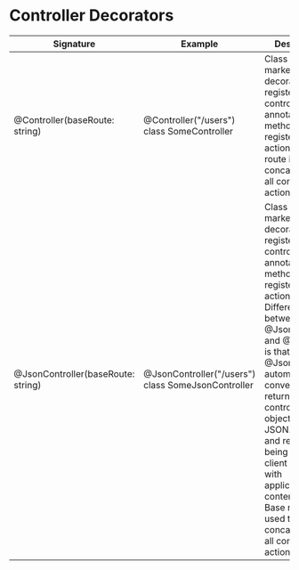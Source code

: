 # Controller Decorators

| Signature                          | Example                                            | Description                                                                                                                                                                                                                                                                                                                                                                                                                                         |
| ---------------------------------- | -------------------------------------------------- | --------------------------------------------------------------------------------------------------------------------------------------------------------------------------------------------------------------------------------------------------------------------------------------------------------------------------------------------------------------------------------------------------------------------------------------------------- |
| @Controller(baseRoute: string)     | @Controller("/users") class SomeController         | Class that is marked with this decorator is registered as controller and its annotated methods are registered as actions. Base route is used to concatenate it to all controller action routes.                                                                                                                                                                                                                                                     |
| @JsonController(baseRoute: string) | @JsonController("/users") class SomeJsonController | Class that is marked with this decorator is registered as controller and its annotated methods are registered as actions. Difference between @JsonController and @Controller is that @JsonController automatically converts results returned by controller to json objects (using JSON.parse) and response being sent to a client is sent with application/json content-type. Base route is used to concatenate it to all controller action routes. |
